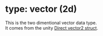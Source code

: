 # type: vector (2d)

This is the two dimentional vector data type.<br>
It comes from the unity [Direct vector2 struct](https://docs.unity3d.com/6000.0/Documentation/ScriptReference/Vector2.html).
